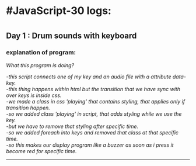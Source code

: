 <h1>#JavaScript-30 logs:<h1>
<h2>Day 1 : Drum sounds with keyboard</h2>
     <h3>explanation of program:</h3>
      <em> What this program is doing?<em>
      <p>
     -this script connects one of my key and an audio file with a attribute data-key.<br/>
     -this thing happens within html but the transition that we have sync with over keys is inside css.<br/>
     -we made a class in css 'playing' that contains styling, that applies only if transition happen.<br/>
     -so we added class 'playing' in script, that adds styling while we use the key.<br/>
     -but we have to remove that styling after specific time.<br/>
     -so we added foreach into keys and removed that class at that specific time.<br/>
     -so this makes our display program like a buzzer as soon as i press it become red for specific time.<br/>
     <p>

-----------------------------------------------